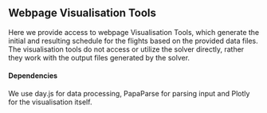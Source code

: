 ## Webpage Visualisation Tools

Here we provide access to webpage Visualisation Tools, which generate the initial and resulting schedule for the flights based on the provided data files. The visualisation tools do not access or utilize the solver directly, rather they work with the output files generated by the solver.

#### Dependencies

We use day.js for data processing, PapaParse for parsing input and Plotly for the visualisation itself.